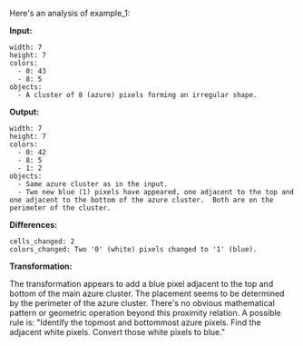 Here's an analysis of example_1:

**Input:**

```
width: 7
height: 7
colors:
  - 0: 43
  - 8: 5
objects:
  - A cluster of 8 (azure) pixels forming an irregular shape.
```

**Output:**

```
width: 7
height: 7
colors:
  - 0: 42
  - 8: 5
  - 1: 2
objects:
  - Same azure cluster as in the input.
  - Two new blue (1) pixels have appeared, one adjacent to the top and one adjacent to the bottom of the azure cluster.  Both are on the perimeter of the cluster.
```

**Differences:**

```
cells_changed: 2
colors_changed: Two '0' (white) pixels changed to '1' (blue).
```

**Transformation:**

The transformation appears to add a blue pixel adjacent to the top and bottom of the main azure cluster.  The placement seems to be determined by the perimeter of the azure cluster.  There's no obvious mathematical pattern or geometric operation beyond this proximity relation.  A possible rule is:  "Identify the topmost and bottommost azure pixels. Find the adjacent white pixels. Convert those white pixels to blue."




